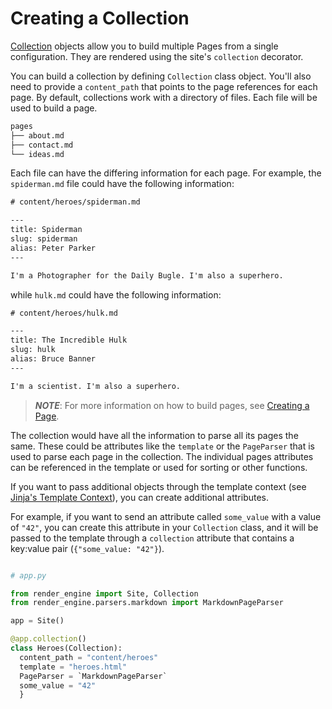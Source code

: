 # Creating a Collection

[Collection] objects allow you to build multiple Pages from a single configuration. They are rendered using the site's `collection` decorator.

You can build a collection by defining `Collection` class object. You'll also need to provide a `content_path` that points to the page references for each page. By default, collections work with a directory of files. Each file will be used to build a page.

```bash
pages
├── about.md
├── contact.md
└── ideas.md
```

Each file can have the differing information for each page. For example, the `spiderman.md` file could have the following information:

```txt
# content/heroes/spiderman.md

---
title: Spiderman
slug: spiderman
alias: Peter Parker
---

I'm a Photographer for the Daily Bugle. I'm also a superhero.
```

while `hulk.md` could have the following information:

```txt
# content/heroes/hulk.md

---
title: The Incredible Hulk
slug: hulk
alias: Bruce Banner
---

I'm a scientist. I'm also a superhero.
```

> ***NOTE***: For more information on how to build pages, see [Creating a Page][Creating a Page].

The collection would have all the information to parse all its pages the same. These could be attributes like the `template` or the `PageParser` that is used to parse each page in the collection. The individual pages attributes can  be referenced in the template or used for sorting or other functions.

If you want to pass additional objects through the template context (see [Jinja's Template Context](https://jinja.palletsprojects.com/en/3.0.x/api/#the-context)), you can create additional attributes.

For example, if you want to send an attribute called `some_value` with a value of `"42"`, you can create this attribute in your `Collection` class, and it will be passed to the template through a `collection` attribute that contains a key:value pair (`{"some_value: "42"}`).


```python

# app.py

from render_engine import Site, Collection
from render_engine.parsers.markdown import MarkdownPageParser

app = Site()

@app.collection()
class Heroes(Collection):
  content_path = "content/heroes"
  template = "heroes.html"
  PageParser = `MarkdownPageParser`
  some_value = "42"
  }
```

[Collection]: ../collection
[Creating a Page]: /getting-started/creating-a-page
